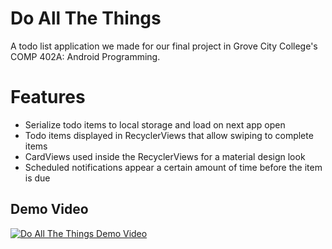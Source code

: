 # Do All The Things
A todo list application we made for our final project in Grove City College's COMP 402A: Android Programming. 

# Features
 - Serialize todo items to local storage and load on next app open
 - Todo items displayed in RecyclerViews that allow swiping to complete items
 - CardViews used inside the RecyclerViews for a material design look
 - Scheduled notifications appear a certain amount of time before the item is due

## Demo Video
[![Do All The Things Demo Video](http://img.youtube.com/vi/gkFx8SVp_mA/0.jpg)](https://youtu.be/gkFx8SVp_mA "Do All The Things Demo Video")
